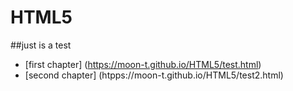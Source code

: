 # HTML5
##just is a test
 - [first chapter] (https://moon-t.github.io/HTML5/test.html)
 - [second chapter] (htpps://moon-t.github.io/HTML5/test2.html)